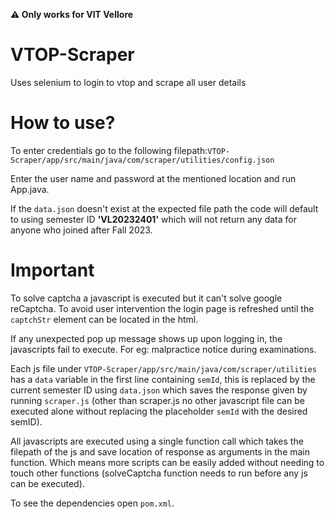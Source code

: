 **⚠️ Only works for VIT Vellore**
# VTOP-Scraper
Uses selenium to login to vtop and scrape all user details

# How to use?
To enter credentials go to the following filepath:`VTOP-Scraper/app/src/main/java/com/scraper/utilities/config.json`

Enter the user name and password at the mentioned location and run App.java.

If the `data.json` doesn't exist at the expected file path the code will default to using semester ID **'VL20232401'** which will not return any data for anyone who joined after Fall 2023.

# Important
To solve captcha a javascript is executed but it can't solve google reCaptcha. To avoid user intervention the login page is refreshed until the `captchStr` element can be located in the html.

If any unexpected pop up message shows up upon logging in, the javascripts fail to execute. For eg: malpractice notice during examinations.

Each js file under `VTOP-Scraper/app/src/main/java/com/scraper/utilities` has a `data` variable in the first line containing `semId`, this is replaced by the current semester ID using `data.json` which saves the response given by running `scraper.js` (other than scraper.js no other javascript file can be executed alone without replacing the placeholder `semId` with the desired semID).

All javascripts are executed using a single function call which takes the filepath of the js and save location of response as arguments in the main function. Which means more scripts can be easily added without needing to touch other functions (solveCaptcha function needs to run before any js can be executed).

To see the dependencies open `pom.xml`.
